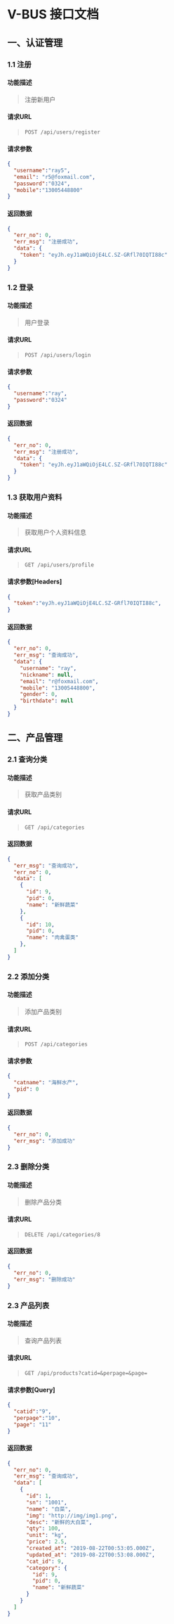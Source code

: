 # V-BUS 接口文档

## 一、认证管理

### 1.1 注册

#### 功能描述

> 注册新用户

#### 请求URL

> `POST /api/users/register`

#### 请求参数

```json
{
  "username":"ray5",
  "email": "r5@foxmail.com",
  "password":"0324",
  "mobile":"13005448800"
}
```

#### 返回数据

```json
{
  "err_no": 0,
  "err_msg": "注册成功",
  "data": {
    "token": "eyJh.eyJ1aWQiOjE4LC.SZ-GRfl70IQTI88c"
  }
}
```

### 1.2 登录

#### 功能描述

> 用户登录

#### 请求URL

> `POST /api/users/login`

#### 请求参数

```json
{
  "username":"ray",
  "password":"0324"
}
```

#### 返回数据

```json
{
  "err_no": 0,
  "err_msg": "注册成功",
  "data": {
    "token": "eyJh.eyJ1aWQiOjE4LC.SZ-GRfl70IQTI88c"
  }
}
```


### 1.3 获取用户资料

#### 功能描述

> 获取用户个人资料信息

#### 请求URL

> `GET /api/users/profile`

#### 请求参数[Headers]

```json
{
  "token":"eyJh.eyJ1aWQiOjE4LC.SZ-GRfl70IQTI88c",
}
```

#### 返回数据

```json
{
  "err_no": 0,
  "err_msg": "查询成功",
  "data": {
    "username": "ray",
    "nickname": null,
    "email": "r@foxmail.com",
    "mobile": "13005448800",
    "gender": 0,
    "birthdate": null
  }
}
```


## 二、产品管理

### 2.1 查询分类

#### 功能描述

> 获取产品类别

#### 请求URL

> `GET /api/categories`

#### 返回数据

```json
{
  "err_msg": "查询成功",
  "err_no": 0,
  "data": [
    {
      "id": 9,
      "pid": 0,
      "name": "新鲜蔬菜"
    },
    {
      "id": 10,
      "pid": 0,
      "name": "肉禽蛋类"
    },
  ]
}
```

### 2.2 添加分类

#### 功能描述

> 添加产品类别

#### 请求URL

> `POST /api/categories`

#### 请求参数

```json
{
  "catname": "海鲜水产",
  "pid": 0
}
```

#### 返回数据

```json
{
  "err_no": 0,
  "err_msg": "添加成功"
}
```

### 2.3 删除分类

#### 功能描述

> 删除产品分类

#### 请求URL

> `DELETE /api/categories/8`

#### 返回数据

```json
{
  "err_no": 0,
  "err_msg": "删除成功"
}
```

### 2.3 产品列表

#### 功能描述

> 查询产品列表

#### 请求URL

> `GET /api/products?catid=&perpage=&page=`

#### 请求参数[Query]

```json
{
  "catid":"9",
  "perpage":"10",
  "page": "11"
}
```
#### 返回数据

```json
{
  "err_no": 0,
  "err_msg": "查询成功",
  "data": [
    {
      "id": 1,
      "sn": "1001",
      "name": "白菜",
      "img": "http://img/img1.png",
      "desc": "新鲜的大白菜",
      "qty": 100,
      "unit": "kg",
      "price": 2.5,
      "created_at": "2019-08-22T00:53:05.000Z",
      "updated_at": "2019-08-22T00:53:08.000Z",
      "cat_id": 9,
      "category": {
        "id": 9,
        "pid": 0,
        "name": "新鲜蔬菜"
      }
    }
  ]
}
```
